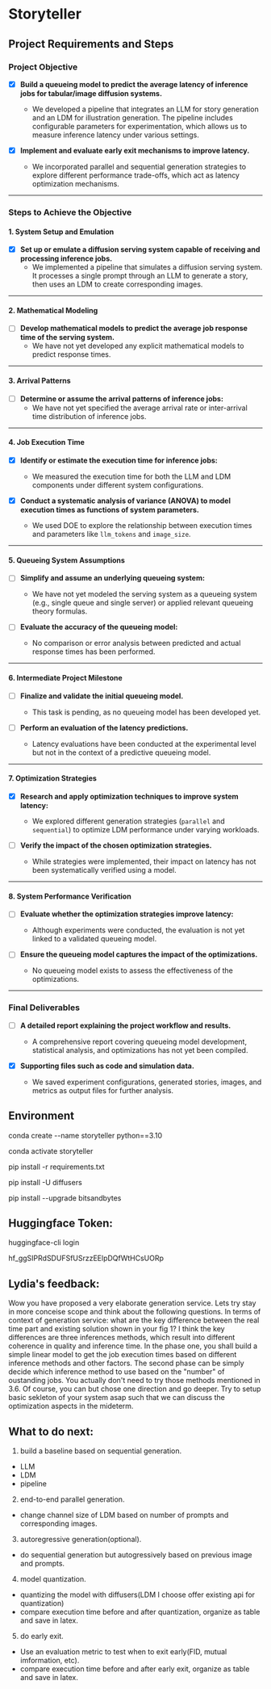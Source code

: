 # Storyteller

## Project Requirements and Steps

### Project Objective
- [x] **Build a queueing model to predict the average latency of inference jobs for tabular/image diffusion systems.**
  - We developed a pipeline that integrates an LLM for story generation and an LDM for illustration generation. The pipeline includes configurable parameters for experimentation, which allows us to measure inference latency under various settings.
  
- [x] **Implement and evaluate early exit mechanisms to improve latency.**
  - We incorporated parallel and sequential generation strategies to explore different performance trade-offs, which act as latency optimization mechanisms.

---

### Steps to Achieve the Objective

#### **1. System Setup and Emulation**
- [x] **Set up or emulate a diffusion serving system capable of receiving and processing inference jobs.**
  - We implemented a pipeline that simulates a diffusion serving system. It processes a single prompt through an LLM to generate a story, then uses an LDM to create corresponding images.

---

#### **2. Mathematical Modeling**
- [ ] **Develop mathematical models to predict the average job response time of the serving system.**
  - We have not yet developed any explicit mathematical models to predict response times.

---

#### **3. Arrival Patterns**
- [ ] **Determine or assume the arrival patterns of inference jobs:**
  - We have not yet specified the average arrival rate or inter-arrival time distribution of inference jobs.

---

#### **4. Job Execution Time**
- [x] **Identify or estimate the execution time for inference jobs:**
  - We measured the execution time for both the LLM and LDM components under different system configurations.
  
- [x] **Conduct a systematic analysis of variance (ANOVA) to model execution times as functions of system parameters.**
  - We used DOE to explore the relationship between execution times and parameters like `llm_tokens` and `image_size`.

---

#### **5. Queueing System Assumptions**
- [ ] **Simplify and assume an underlying queueing system:**
  - We have not yet modeled the serving system as a queueing system (e.g., single queue and single server) or applied relevant queueing theory formulas.
  
- [ ] **Evaluate the accuracy of the queueing model:**
  - No comparison or error analysis between predicted and actual response times has been performed.

---

#### **6. Intermediate Project Milestone**
- [ ] **Finalize and validate the initial queueing model.**
  - This task is pending, as no queueing model has been developed yet.
  
- [ ] **Perform an evaluation of the latency predictions.**
  - Latency evaluations have been conducted at the experimental level but not in the context of a predictive queueing model.

---

#### **7. Optimization Strategies**
- [x] **Research and apply optimization techniques to improve system latency:**
  - We explored different generation strategies (`parallel` and `sequential`) to optimize LDM performance under varying workloads.
  
- [ ] **Verify the impact of the chosen optimization strategies.**
  - While strategies were implemented, their impact on latency has not been systematically verified using a model.

---

#### **8. System Performance Verification**
- [ ] **Evaluate whether the optimization strategies improve latency:**
  - Although experiments were conducted, the evaluation is not yet linked to a validated queueing model.
  
- [ ] **Ensure the queueing model captures the impact of the optimizations.**
  - No queueing model exists to assess the effectiveness of the optimizations.

---

### Final Deliverables
- [ ] **A detailed report explaining the project workflow and results.**
  - A comprehensive report covering queueing model development, statistical analysis, and optimizations has not yet been compiled.

- [x] **Supporting files such as code and simulation data.**
  - We saved experiment configurations, generated stories, images, and metrics as output files for further analysis.










## Environment

conda create --name storyteller python==3.10

conda activate storyteller

pip install -r requirements.txt

pip install -U diffusers

pip install --upgrade bitsandbytes

## Huggingface Token:

huggingface-cli login

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

## Lydia's feedback:

Wow you have proposed a very elaborate generation service. Lets try stay in more conceise scope and think about the following questions.  In terms of context of generation service: what are the key difference between the real time part and existing solution shown in your fig 1? I think the key differences are three inferences methods, which result into different coherence in quality and inference time.  In the phase one, you shall build a simple linear model to get the job execution times based on different inference methods and other factors. The second phase can be simply decide which inference method to use based on the "number" of oustanding jobs.  You actually don't need to try those methods mentioned in 3.6. Of course, you can but chose one direction and go deeper.  Try to setup basic sekleton of your system asap such that we can discuss the optimization aspects in the mideterm. 

## What to do next:

1. build a baseline based on sequential generation.
- LLM
- LDM
- pipeline

2. end-to-end parallel generation.
- change channel size of LDM based on number of prompts and corresponding images.

3. autoregressive generation(optional).
- do sequential generation but autogressively based on previous image and prompts.

4. model quantization.
- quantizing the model with diffusers(LDM I choose offer existing api for quantization)
- compare execution time before and after quantization, organize as table and save in latex.

5. do early exit.
- Use an evaluation metric to test when to exit early(FID, mutual imformation, etc).
- compare execution time before and after early exit, organize as table and save in latex.